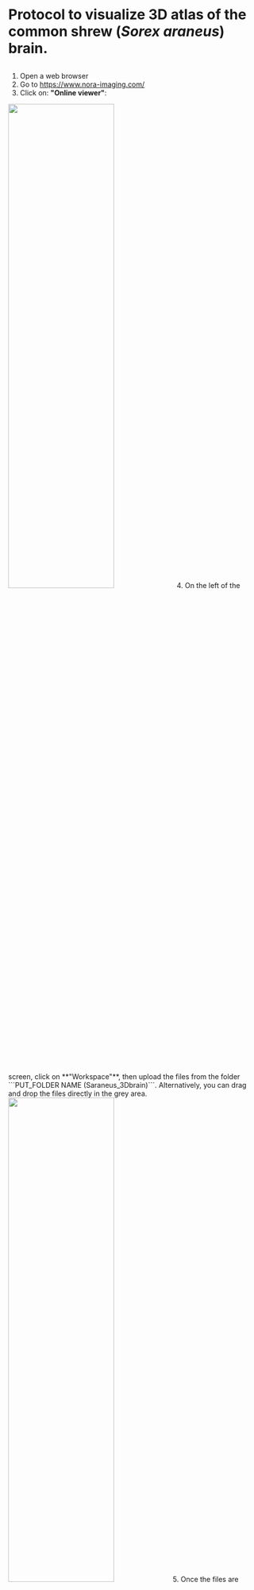 # Protocol to visualize 3D atlas of the common shrew (*Sorex araneus*) brain.  
## 
1. Open a web browser  
2. Go to https://www.nora-imaging.com/  
3. Click on: **"Online viewer"**:  
<html>
<img src="https://user-images.githubusercontent.com/111133332/201051766-e75382ea-7b76-4193-881d-4ceea29b7571.png" width=65% height=50%>
</html>
&nbsp; 
4. On the left of the screen, click on **"Workspace"**, then upload the files from the folder ```PUT_FOLDER NAME (Saraneus_3Dbrain)```.   Alternatively, you can drag and drop the files directly in the grey area.  
<html>
<img src="https://user-images.githubusercontent.com/111133332/201051392-13bf7b97-2bc5-4419-b9f7-b9b54b7ecf67.png" width=65% height=50%>
</html>
5. Once the files are uploaded, you can drop them on the right part of the screen to visualize them: select from the list ```postmortem_rare.nii.gz```, drag it and drop it to ```drop as orthoview```  
<img src="https://user-images.githubusercontent.com/111133332/201083175-b561457c-5209-4e70-84c8-9fd82788a3ad.png">


6. 
